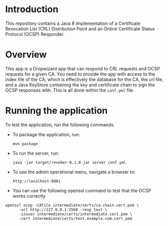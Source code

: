 # Introduction
This repository contains a Java 8 implementation of a Certificate Revocation List (CRL) Distribution Point and an Online
Certificate Status Protocol (OCSP) Responder.

# Overview
This app is a Dropwizard app that can respond to CRL requests and OCSP requests for a given CA. You need to provide the app
with access to the index file of the CA, which is effectively the database for the CA, the crl file, and a Java KeyStore
containing the key and certificate chain to sign the OCSP responses with. This is all done within the `conf.yml` file.

# Running the application

To test the application, run the following commands.

- To package the application, run:

  ```
  mvn package
  ```

- To run the server, run:

  ```
  java -jar target/revoker-0.1.0.jar server conf.yml
  ```

- To use the admin operational menu, navigate a browser to:

  ```
  http://localhost:8081
  ```

- You can use the following openssl command to test that the OCSP works correctly
```
openssl ocsp -CAfile intermediate/certs/ca-chain.cert.pem \
      -url http://127.0.0.1:2560 -resp_text \
      -issuer intermediate/certs/intermediate.cert.pem \
      -cert intermediate/certs/test.example.com.cert.pem
```
